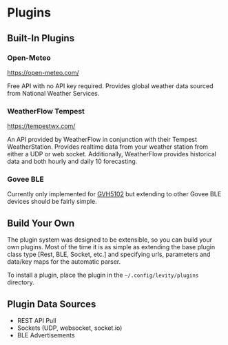 # Plugins

## Built-In Plugins

### Open-Meteo

https://open-meteo.com/

Free API with no API key required. Provides global weather data sourced from National Weather Services.

### WeatherFlow Tempest

https://tempestwx.com/

An API provided by WeatherFlow in conjunction with their Tempest WeatherStation.
Provides realtime data from your weather station from either a UDP or web socket.
Additionally, WeatherFlow provides historical data and both hourly and daily 10 forecasting.

### Govee BLE

Currently only implemented for [GVH5102](https://www.amazon.com/Govee-Hygrometer-Thermometer-Temperature-Notification/dp/B087313N8F?th=1) but extending to other Govee BLE devices should be fairly simple.

## Build Your Own

The plugin system was designed to be extensible, so you can build your own plugins. Most of the time it is as simple as extending the base plugin class type [Rest, BLE, Socket, etc.] and specifying urls, parameters and data/key maps
for the automatic parser.

To install a plugin, place the plugin in the `~/.config/levity/plugins` directory.

## Plugin Data Sources

- REST API Pull
- Sockets (UDP, websocket, socket.io)
- BLE Advertisements
